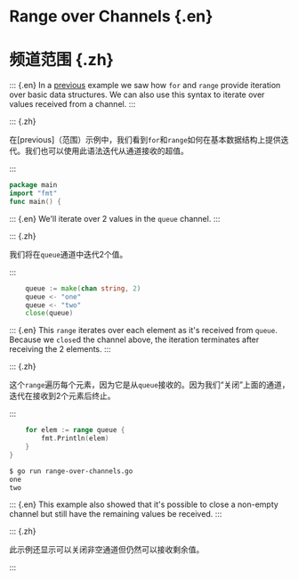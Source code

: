 
# Range over Channels {.en}


# 频道范围 {.zh}


::: {.en}
In a [previous](range) example we saw how `for` and
`range` provide iteration over basic data structures.
We can also use this syntax to iterate over
values received from a channel.
:::

::: {.zh}

在[previous]（范围）示例中，我们看到`for`和`range`如何在基本数据结构上提供迭代。我们也可以使用此语法迭代从通道接收的超值。

:::


```go
package main
import "fmt"
func main() {
```


::: {.en}
We'll iterate over 2 values in the `queue` channel.
:::

::: {.zh}

我们将在`queue`通道中迭代2个值。

:::


```go
	queue := make(chan string, 2)
	queue <- "one"
	queue <- "two"
	close(queue)
```


::: {.en}
This `range` iterates over each element as it's
received from `queue`. Because we `close`d the
channel above, the iteration terminates after
receiving the 2 elements.
:::

::: {.zh}

这个`range`遍历每个元素，因为它是从`queue`接收的。因为我们“关闭”上面的通道，迭代在接收到2个元素后终止。

:::


```go
	for elem := range queue {
		fmt.Println(elem)
	}
}
```


```sh
$ go run range-over-channels.go
one
two
```


::: {.en}
This example also showed that it's possible to close
a non-empty channel but still have the remaining
values be received.
:::

::: {.zh}

此示例还显示可以关闭非空通道但仍然可以接收剩余值。

:::


